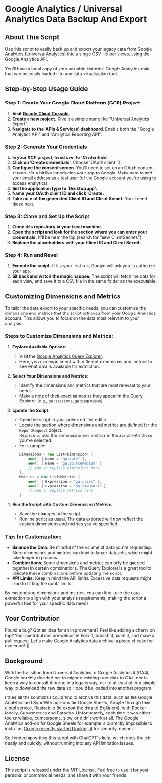 # Google Analytics / Universal Analytics Data Backup And Export

## About This Script
Use this script to easily back up and export your legacy data from Google Analytics (Universal Analytics) into a single CSV file per views, using the Google Analytics API. 

You'll have a local copy of your valuable historical Google Analytics data, that can be easily loaded into any data visualization tool.

## Step-by-Step Usage Guide

### Step 1: Create Your Google Cloud Platform (GCP) Project
1. **Visit [Google Cloud Console](https://console.cloud.google.com/).**
2. **Create a new project.** Give it a simple name like "Universal Analytics Export".
3. **Navigate to the 'APIs & Services' dashboard.** Enable both the "Google Analytics API" and "Analytics Reporting API".

### Step 2: Generate Your Credentials
1. **In your GCP project, head over to 'Credentials'.**
2. **Click on 'Create credentials'.** Choose 'OAuth client ID'.
3. **Configure the consent screen.** You'll need to set up an OAuth consent screen. It's a bit like introducing your app to Google. Make sure to add your email address as a test user (of the Google account you're using to access Analytics).
4. **Set the application type to 'Desktop app'.**
5. **Name your OAuth client ID and click 'Create'.**
6. **Take note of the generated Client ID and Client Secret.** You'll need these next.

### Step 3: Clone and Set Up the Script
1. **Clone this repository to your local machine.**
2. **Open the script and look for the section where you can enter your credentials.** It'll be near the top (search for "new ClientSecrets").
3. **Replace the placeholders with your Client ID and Client Secret.**

### Step 4: Run and Revel
1. **Execute the script.** If it's your first run, Google will ask you to authorize your app.
3. **Sit back and watch the magic happen.** The script will fetch the data for each view, and save it to a CSV file in the same folder as the executable.

## Customizing Dimensions and Metrics
To tailor the data export to your specific needs, you can customize the dimensions and metrics that the script retrieves from your Google Analytics account. This allows you to focus on the data most relevant to your analysis.

### Steps to Customize Dimensions and Metrics:
1. **Explore Available Options**:
    - Visit the [Google Analytics Query Explorer](https://ga-dev-tools.web.app/query-explorer/).
    - Here, you can experiment with different dimensions and metrics to see what data is available for extraction.

2. **Select Your Dimensions and Metrics**:
    - Identify the dimensions and metrics that are most relevant to your needs.
    - Make a note of their exact names as they appear in the Query Explorer (e.g., `ga:sessions`, `ga:pageviews`).

3. **Update the Script**:
    - Open the script in your preferred text editor.
    - Locate the section where dimensions and metrics are defined for the `ReportRequest` object.
    - Replace or add the dimensions and metrics in the script with those you've selected.
    - For example:
      ```csharp
      Dimensions = new List<Dimension> {
          new() { Name = "ga:date" },
          new() { Name = "ga:sourceMedium" },
          // Add or replace dimensions here
      },
      Metrics = new List<Metric> {
          new() { Expression = "ga:users" },
          new() { Expression = "ga:newUsers" },
          // Add or replace metrics here
      }
      ```

4. **Run the Script with Custom Dimensions/Metrics**:
    - Save the changes to the script.
    - Run the script as usual. The data exported will now reflect the custom dimensions and metrics you've specified.

### Tips for Customization:
- **Balance the Data**: Be mindful of the volume of data you're requesting. More dimensions and metrics can lead to larger datasets, which might take longer to process.
- **Combinations**: Some dimensions and metrics can only be queried together in certain combinations. The Query Explorer is a great tool to validate these combinations before updating the script.
- **API Limits**: Keep in mind the API limits. Excessive data requests might lead to hitting the quota limits.

By customizing dimensions and metrics, you can fine-tune the data extraction to align with your analysis requirements, making the script a powerful tool for your specific data needs.

## Your Contribution
Found a bug? Got an idea for an improvement? Feel like adding a cherry on top? Your contributions are welcome! Fork it, branch it, push it, and make a pull request. Let's make Google Analytics data archival a piece of cake for everyone! 🍰

## Background
With the transition from Universal Analytics to Google Analytics 4 (GA4), Google horribly decided not to migrate existing user data to GA4, nor to keep a way to consult it online in a legacy way, nor to at least offer a simple way to download the raw data so it could be loaded into another program.

I tried all the solutions I could find to archive this data, such as the Google Analytics and SyncWith add-ons for Google Sheets, Airbyte through their cloud service, Restack.io (to export the data to BigQuery), with Docker locally, Supermetrics and Dataddo.
Unfortunately, each time it was either too unreliable, cumbersome, slow, or didn't work at all. The Google Analytics add-on for Google Sheets for example is currently impossible to install as [Google recently started blocking it](https://groups.google.com/g/google-analytics-spreadsheet-add-on/c/dT7496g9Fe0) for security reasons... 

So I ended up writing this script with ChatGPT's help, which does the job neatly and quickly, without running into any API limitation issues.

## License
This script is released under the [MIT License](LICENSE). Feel free to use it for your personal or commercial needs, and share it with your friends.
